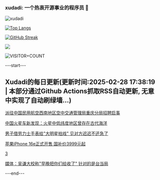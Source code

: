 ### xudadi: 一个热衷开源事业的程序员 👋

![xudadi](https://github-readme-stats-git-masterorgs-github-readme-stats-team.vercel.app/api?username=xudadi)

[![Top Langs](https://github-readme-stats.vercel.app/api/top-langs/?username=xudadi)](https://github.com/anuraghazra/github-readme-stats)

[![GitHub Streak](https://streak-stats.demolab.com?user=xudadi&locale=zh_Hans)](https://git.io/streak-stats)

![](https://raw.githubusercontent.com/xudadi/xudadi/main/assets/github-contribution-grid-snake.svg)

![VISITOR+COUNT](https://komarev.com/ghpvc/?username=xudadi&label=VISITOR+COUNT)


---start---

## Xudadi的每日更新(更新时间:2025-02-28 17:38:19 | 本部分通过Github Actions抓取RSS自动更新, 无意中实现了自动刷绿墙...)

[派往中国民用航空西南地区空中交通管理局重庆分局招聘启事](https://www.gongkaoleida.com/article/2304291)

[中国火星车新发现：火星中低纬度地区曾存在古代海洋](https://m.163.com/news/article/JPFQIMUF000189PS.html)

[男子借劳力士手表给"大明星拍戏" 见对方迟迟不还急了](https://m.163.com/news/article/JPFJTPVD0514R9OJ.html)

[苹果iPhone 16e正式开售 国补价3999元起](https://m.163.com/news/article/JPFQ6CPK0001899N.html)

[3](https://m.163.com/touch/news/sub/domestic)

[媒体：吴谦大校称"早晚把你们给收了" 针对的是台当局](https://m.163.com/news/article/JPFLPLHM0550A0OW.html)

---end---
